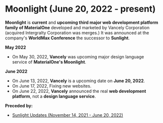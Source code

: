 # Moonlight (June 20, 2022 - present)

**Moonlight** is **current** and **upcoming third major web development platform family of MaterialOne** developed and marketed by Vancely Corporation (acquired Intergralty Corporation was merges.) It was announced at the company's **WorldMax Conference** the successor to **Sunlight**.

**May 2022**

* On May 30, 2022, **Vancely** was upcoming major design language service of **MaterialOne's Moonlight**.

**June 2022**
* On June 13, 2022, **Vancely** is a upcoming date on **June 20, 2022**.
* On June 17, 2022, Fixing new websites.
* On June 22, 2022, **Vancely** announced the real **web development platform**, not a **design language service**.

**Preceded by:**
* [Sunlight Updates (November 14, 2021 - June 20, 2022)](https://github.com/Intergralty/MaterialOne/blob/main/.github/Documentations/Sunlight.md)
